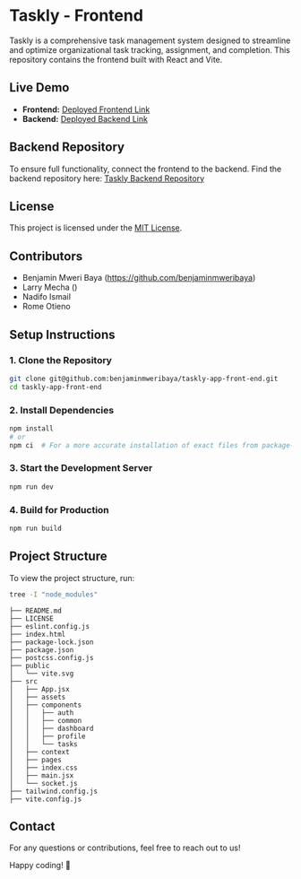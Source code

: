 # Taskly - Frontend

Taskly is a comprehensive task management system designed to streamline and optimize organizational task tracking, assignment, and completion. This repository contains the frontend built with React and Vite.

## Live Demo
- **Frontend:** [Deployed Frontend Link](https://taskly-app-iota.vercel.app/) 
- **Backend:** [Deployed Backend Link](https://github.com/benjaminmweribaya/taskly-app-back-end.git)  

## Backend Repository
To ensure full functionality, connect the frontend to the backend. Find the backend repository here: [Taskly Backend Repository](https://github.com/benjaminmweribaya/taskly-app-back-end.git)

## License
This project is licensed under the [MIT License](LICENSE).

## Contributors
- Benjamin Mweri Baya (https://github.com/benjaminmweribaya) 
- Larry Mecha  ()
- Nadifo Ismail  
- Rome Otieno  

## Setup Instructions

### 1. Clone the Repository
```sh
git clone git@github.com:benjaminmweribaya/taskly-app-front-end.git
cd taskly-app-front-end
```

### 2. Install Dependencies
```sh
npm install
# or
npm ci  # For a more accurate installation of exact files from package-lock.json
```

### 3. Start the Development Server
```sh
npm run dev
```

### 4. Build for Production
```sh
npm run build
```

## Project Structure
To view the project structure, run:
```sh
tree -I "node_modules"
```

```
├── README.md
├── LICENSE
├── eslint.config.js
├── index.html
├── package-lock.json
├── package.json
├── postcss.config.js
├── public
│   └── vite.svg
├── src
│   ├── App.jsx
│   ├── assets
│   ├── components
│   │   ├── auth
│   │   ├── common
│   │   ├── dashboard
│   │   ├── profile
│   │   └── tasks
│   ├── context
│   ├── pages
│   ├── index.css
│   ├── main.jsx
│   └── socket.js
├── tailwind.config.js
├── vite.config.js
```

## Contact
For any questions or contributions, feel free to reach out to us!

Happy coding! 🚀




